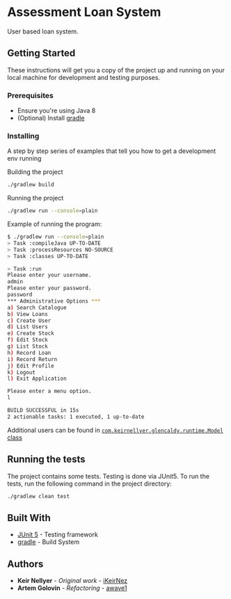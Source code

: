 # Assessment Loan System

User based loan system.

## Getting Started

These instructions will get you a copy of the project up and running on your local machine for development and testing purposes.

### Prerequisites

* Ensure you're using Java 8
* (Optional) Install [gradle](https://gradle.org)

### Installing

A step by step series of examples that tell you how to get a development env running

Building the project

```bash
./gradlew build
```

Running the project

```bash
./gradlew run --console=plain
```

Example of running the program:

```bash
$ ./gradlew run --console=plain
> Task :compileJava UP-TO-DATE
> Task :processResources NO-SOURCE
> Task :classes UP-TO-DATE

> Task :run
Please enter your username.
admin
Please enter your password.
password
*** Administrative Options ***
a) Search Catalogue
b) View Loans
c) Create User
d) List Users
e) Create Stock
f) Edit Stock
g) List Stock
h) Record Loan
i) Record Return
j) Edit Profile
k) Logout
l) Exit Application

Please enter a menu option.
l

BUILD SUCCESSFUL in 15s
2 actionable tasks: 1 executed, 1 up-to-date
```

Additional users can be found in [`com.keirnellyer.glencaldy.runtime.Model` class](https://github.com/awave1/assessment-loan-system/blob/refactor/src/main/java/com/keirnellyer/glencaldy/runtime/Model.java#L28)

## Running the tests

The project contains some tests. Testing is done via JUnit5. To run the tests, run the following command in the project directory:

```bash
./gradlew clean test
```

## Built With

* [JUnit 5](https://junit.org/junit5) - Testing framework
* [gradle](https://gradle.org) - Build System

## Authors

* **Keir Nellyer** - *Original work* - [iKeirNez](https://github.com/iKeirNez)
* **Artem Golovin** - *Refactoring* - [awave1](https://github.com/awave1)

